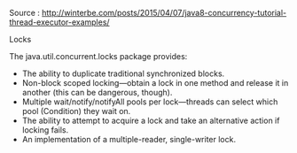 Source : http://winterbe.com/posts/2015/04/07/java8-concurrency-tutorial-thread-executor-examples/

Locks

The java.util.concurrent.locks package provides:
- The ability to duplicate traditional synchronized blocks.
- Non-block scoped locking—obtain a lock in one method and release it in another (this can be dangerous, though).
- Multiple wait/notify/notifyAll pools per lock—threads can select which pool (Condition) they wait on.
- The ability to attempt to acquire a lock and take an alternative action if locking fails.
- An implementation of a multiple-reader, single-writer lock.